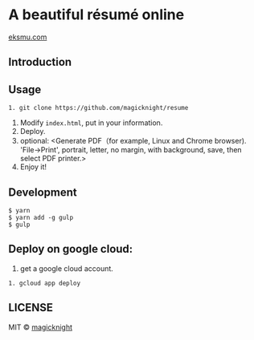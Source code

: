 # A beautiful résumé online

[eksmu.com](http://eksmu.com)

## Introduction

## Usage
```
1. git clone https://github.com/magicknight/resume
```
1. Modify `index.html`, put in your information.
1. Deploy.
1. optional: <Generate PDF（for example, Linux and Chrome browser). 'File->Print', portrait, letter, no margin, with background, save, then select PDF printer.>
1. Enjoy it!

## Development

```
$ yarn
$ yarn add -g gulp
$ gulp
```

## Deploy on google cloud:
1. get a google cloud account.
```
1. gcloud app deploy
```

## LICENSE

MIT © [magicknight](https://github.com/magicknight/resume)